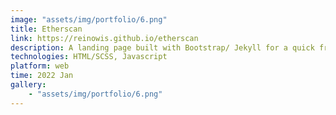 ```yaml
---
image: "assets/img/portfolio/6.png"
title: Etherscan
link: https://reinowis.github.io/etherscan
description: A landing page built with Bootstrap/ Jekyll for a quick front-end test
technologies: HTML/SCSS, Javascript
platform: web
time: 2022 Jan
gallery:
    - "assets/img/portfolio/6.png"
---
```

